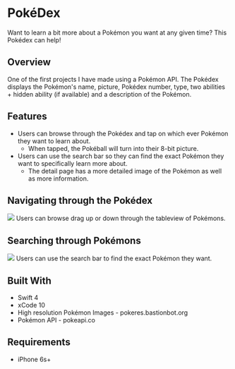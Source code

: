 # PokéDex
Want to learn a bit more about a Pokémon you want at any given time? This Pokédex can help!
## Overview
One of the first projects I have made using a Pokémon API. The Pokédex displays the Pokémon's name, picture, Pokédex number, type, two abilities + hidden ability (if available) and a description of the Pokémon.
## Features
 * Users can browse through the Pokédex and tap on which ever Pokémon they want to learn about.
   * When tapped, the Pokéball will turn into their 8-bit picture.
 * Users can use the search bar so they can find the exact Pokémon they want to specifically learn more about.
   * The detail page has a more detailed image of the Pokémon as well as more information.
## Navigating through the Pokédex
![](gifs/PokedexGifIntro.gif)
Users can browse drag up or down through the tableview of Pokémons.
## Searching through Pokémons
![](gifs/PokedexSearch.gif)
Users can use the search bar to find the exact Pokémon they want.
## Built With
 * Swift 4
 * xCode 10
 * High resolution Pokémon Images - pokeres.bastionbot.org
 * Pokémon API - pokeapi.co
## Requirements
 * iPhone 6s+
